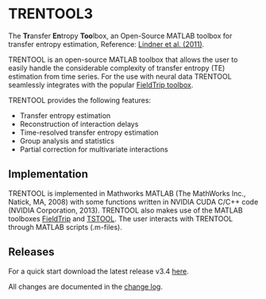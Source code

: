 # TRENTOOL3
The **Tr**ansfer **En**tropy **Too**lbox, an Open-Source MATLAB toolbox for transfer entropy estimation, Reference: [Lindner et al. (2011)](http://www.biomedcentral.com/1471-2202/12/119).

TRENTOOL is an open-source MATLAB toolbox that allows the user to easily handle the considerable complexity of transfer entropy (TE) estimation from time series. For the use with neural data TRENTOOL seamlessly
integrates with the popular [FieldTrip toolbox](http://www.fieldtriptoolbox.org/).

TRENTOOL provides the following features:
* Transfer entropy estimation 
* Reconstruction of interaction delays 
* Time-resolved transfer entropy estimation
* Group analysis and statistics
* Partial correction for multivariate interactions

## Implementation
TRENTOOL is implemented in Mathworks MATLAB (The MathWorks Inc., Natick, MA, 2008) with some functions written in NVIDIA CUDA C/C++ code (NVIDIA Corporation, 2013). TRENTOOL also makes use of the MATLAB toolboxes [FieldTrip](http://www.fieldtriptoolbox.org/) and [TSTOOL](http://www.dpi.physik.uni-goettingen.de/tstool/). The user interacts with TRENTOOL through MATLAB scripts (.m-files).

## Releases
For a quick start download the latest release v3.4 [here](https://github.com/trentool/TRENTOOL3/releases).

All changes are documented in the [change log]().
